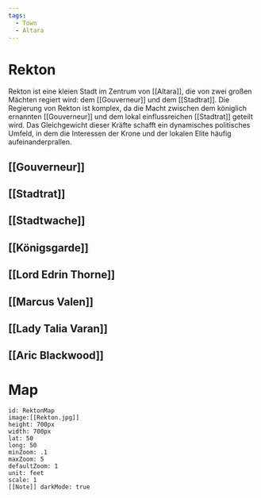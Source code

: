 ```yaml
---
tags:
  - Town
  - Altara
---
```

# Rekton

Rekton ist eine kleien Stadt im Zentrum von [[Altara]], die von zwei großen Mächten regiert wird: dem [[Gouverneur]] und dem [[Stadtrat]]. Die Regierung von Rekton ist komplex, da die Macht zwischen dem königlich ernannten [[Gouverneur]] und dem lokal einflussreichen [[Stadtrat]] geteilt wird. Das Gleichgewicht dieser Kräfte schafft ein dynamisches politisches Umfeld, in dem die Interessen der Krone und der lokalen Elite häufig aufeinanderprallen.

## [[Gouverneur]]
## [[Stadtrat]]
## [[Stadtwache]]
## [[Königsgarde]]
## [[Lord Edrin Thorne]]
## [[Marcus Valen]]
## [[Lady Talia Varan]]
## [[Aric Blackwood]]

# Map

```leaflet 
id: RektonMap
image:[[Rekton.jpg]] 
height: 700px
width: 700px
lat: 50 
long: 50 
minZoom: .1 
maxZoom: 5 
defaultZoom: 1
unit: feet 
scale: 1 
[[Note]] darkMode: true 
```
